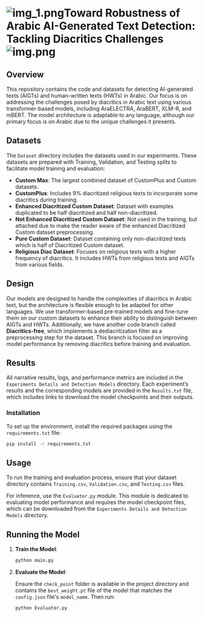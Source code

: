 # ![img_1.png](img_1.png)Toward Robustness of Arabic AI-Generated Text Detection: Tackling Diacritics Challenges ![img.png](img.png)

## Overview

This repository contains the code and datasets for detecting AI-generated texts (AIGTs) and human-written texts (HWTs) in Arabic. Our focus is on addressing the challenges posed by diacritics in Arabic text using various transformer-based models, including AraELECTRA, AraBERT, XLM-R, and mBERT. The model architecture is adaptable to any language, although our primary focus is on Arabic due to the unique challenges it presents.

## Datasets

The `Dataset` directory includes the datasets used in our experiments. These datasets are prepared with Training, Validation, and Testing splits to facilitate model training and evaluation:
- **Custom Max**: The largest combined dataset of CustomPlus and Custom datasets.
- **CustomPlus**: Includes 9% diacritized religious texts to incorporate some diacritics during training.
- **Enhanced Diacritized Custom Dataset**: Dataset with examples duplicated to be half diacritized and half non-diacritized.
- **Not Enhanced Diacritized Custom Dataset**: Not used in the training, but attached due to make the reader aware of the enhanced Diacritized Custom dataset preprocessing.
- **Pure Custom Dataset**: Dataset containing only non-diacritized texts which is half of Diacritized Custom dataset.
- **Religious Diac Dataset**: Focuses on religious texts with a higher frequency of diacritics. It includes HWTs from religious texts and AIGTs from various fields.

## Design

Our models are designed to handle the complexities of diacritics in Arabic text, but the architecture is flexible enough to be adapted for other languages. We use transformer-based pre-trained models and fine-tune them on our custom datasets to enhance their ability to distinguish between AIGTs and HWTs. Additionally, we have another code branch called **Diacritics-free**, which implements a dediacritization filter as a preprocessing step for the dataset. This branch is focused on improving model performance by removing diacritics before training and evaluation.

## Results

All narrative results, logs, and performance metrics are included in the `Experiments Details and Detection Models` directory. Each experiment’s results and the corresponding models are provided in the `Results.txt` file, which includes links to download the model checkpoints and their outputs.


### Installation

To set up the environment, install the required packages using the `requirements.txt` file:
```sh
pip install -r requirements.txt
```

## Usage

To run the training and evaluation process, ensure that your dataset directory contains `Training.csv`, `Validation.csv`, and `Testing.csv` files. 

For inference, use the `Evaluator.py` module. This module is dedicated to evaluating model performance and requires the model checkpoint files, which can be downloaded from the `Experiments Details and Detection Models` directory.
## Running the Model

1. **Train the Model**:

    ```sh
    python main.py
    ```

2. **Evaluate the Model**:

    Ensure the `check_point` folder is available in the project directory and contains the `best_weight.pt` file of the model that matches the `config.json` file's `model_name`. Then run:

    ```sh
    python Evaluator.py
    ```

